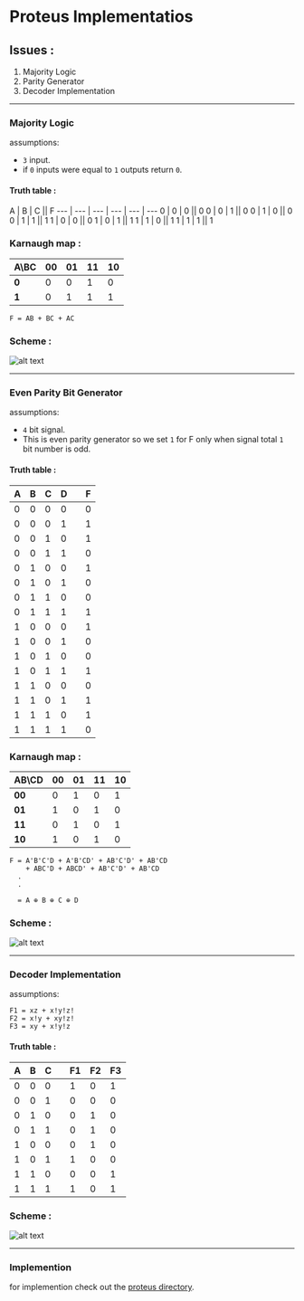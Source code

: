 

# Proteus Implementatios
## Issues :
1. Majority Logic
2. Parity Generator
3. Decoder Implementation
---

### Majority Logic
assumptions:
- `3` input.
- if `0` inputs were equal to `1` outputs return `0`.

#### Truth table :
A | B | C || F
--- | --- | --- | --- | --- | ---
0 | 0 | 0 || 0
0 | 0 | 1 || 0
0 | 1 | 0 || 0
0 | 1 | 1 || 1
1 | 0 | 0 || 0
1 | 0 | 1 || 1
1 | 1 | 0 || 1
1 | 1 | 1 || 1

### Karnaugh map :
|A\BC| 00 | 01 | 11 | 10
--- | --- | --- | --- | ---
**0** | 0 | 0 | 1 | 0
**1** | 0 | 1 | 1 | 1

```
F = AB + BC + AC
```

### Scheme :

![alt text](https://github.com/arvin2079/verilog-proj/blob/main/proteus%20implementations/media/MajorityLogic.PNG "Majority Logic")

---
### Even Parity Bit Generator
assumptions:
- `4` bit signal.
- This is even parity generator so we set `1` for F only when signal total `1` bit number is odd.

#### Truth table :
A | B | C | D || F
--- | --- | --- | --- | --- | ---
0 | 0 | 0 | 0 || 0
0 | 0 | 0 | 1 || 1
0 | 0 | 1 | 0 || 1
0 | 0 | 1 | 1 || 0
0 | 1 | 0 | 0 || 1
0 | 1 | 0 | 1 || 0
0 | 1 | 1 | 0 || 0
0 | 1 | 1 | 1 || 1
1 | 0 | 0 | 0 || 1
1 | 0 | 0 | 1 || 0
1 | 0 | 1 | 0 || 0
1 | 0 | 1 | 1 || 1
1 | 1 | 0 | 0 || 0
1 | 1 | 0 | 1 || 1
1 | 1 | 1 | 0 || 1
1 | 1 | 1 | 1 || 0

### Karnaugh map :
|AB\CD| 00 | 01 | 11 | 10
--- | --- | --- | --- | ---
**00** | 0 | 1 | 0 | 1
**01** | 1 | 0 | 1 | 0
**11** | 0 | 1 | 0 | 1
**10** | 1 | 0 | 1 | 0

```
F = A'B'C'D + A'B'CD' + AB'C'D' + AB'CD
    + ABC'D + ABCD' + AB'C'D' + AB'CD
  .
  .

  = A ⊕ B ⊕ C ⊕ D
```

### Scheme :

![alt text](https://github.com/arvin2079/verilog-proj/blob/main/proteus%20implementations/media/EvenParityGenerator.PNG "Even Parity Generator")

---
### Decoder Implementation
assumptions:
```
F1 = xz + x!y!z!
F2 = x!y + xy!z!	
F3 = xy + x!y!z
```

#### Truth table : 
A | B | C || F1 | F2 | F3  
--- | --- | --- | --- | --- | --- | ---
0 | 0 | 0 || 1 | 0 | 1 
0 | 0 | 1 || 0 | 0 | 0 
0 | 1 | 0 || 0 | 1 | 0 
0 | 1 | 1 || 0 | 1 | 0 
1 | 0 | 0 || 0 | 1 | 0 
1 | 0 | 1 || 1 | 0 | 0 
1 | 1 | 0 || 0 | 0 | 1 
1 | 1 | 1 || 1 | 0 | 1 


### Scheme :

![alt text](https://github.com/arvin2079/verilog-proj/blob/main/proteus%20implementations/media/Decoder.PNG "Decoder")

***

### Implemention
for implemention check out the [proteus directory](https://github.com/arvin2079/verilog-proj/tree/main/proteus%20implementations).
